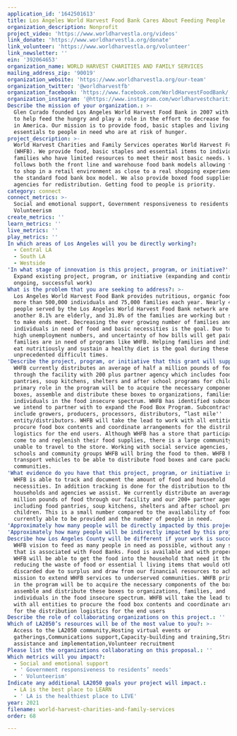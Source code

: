 ```yaml
---
application_id: '1642501613'
title: Los Angeles World Harvest Food Bank Cares About Feeding People
organization_description: Nonprofit
project_video: 'https://www.worldharvestla.org/videos'
link_donate: 'https://www.worldharvestla.org/donate'
link_volunteer: 'https://www.worldharvestla.org/volunteer'
link_newsletter: ''
ein: '392064653'
organization_name: WORLD HARVEST CHARITIES AND FAMILY SERVICES
mailing_address_zip: '90019'
organization_website: 'https://www.worldharvestla.org/our-team'
organization_twitter: '@worldharvestfb'
organization_facebook: 'https://www.facebook.com/WorldHarvestFoodBank/'
organization_instagram: '@https://www.instagram.com/worldharvestcharities/'
Describe the mission of your organization.: >-
  Glen Curado founded Los Angeles World Harvest Food Bank in 2007 with a desire
  to help feed the hungry and play a role in the effort to decrease food waste
  in America. Our mission is to provide food, basic staples and living
  essentials to people in need who are at risk of hunger.
project_description: >-
  World Harvest Charities and Family Services operates World Harvest Food Bank
  (WHFB). We provide food, basic staples and essential items to individuals and
  families who have limited resources to meet their most basic needs. WHFB
  follows both the front line and warehouse food bank models allowing families
  to shop in a retail environment as close to a real shopping experience versus
  the standard food bank box model. We also provide boxed food supplies to
  agencies for redistribution. Getting food to people is priority.
category: connect
connect_metrics: >-
  Social and emotional support, Government responsiveness to residents’ needs,
  Volunteerism
create_metrics: ''
learn_metrics: ''
live_metrics: ''
play_metrics: ''
In which areas of Los Angeles will you be directly working?:
  - Central LA
  - South LA
  - Westside
'In what stage of innovation is this project, program, or initiative?': >-
  Expand existing project, program, or initiative (expanding and continuing
  ongoing, successful work)
What is the problem that you are seeking to address?: >-
  Los Angeles World Harvest Food Bank provides nutritious, organic food items to
  more than 500,000 individuals and 75,000 families each year. Nearly 40% of the
  people served by the Los Angeles World Harvest Food Bank network are children,
  another 8.1% are elderly, and 31.8% of the families are working but struggling
  to make ends meet. Decreasing the ever growing number of families and
  individuals in need of food and basic necessities is the goal. Due to COVID19,
  high unemployment numbers, and uncertainty of how bills will get paid,
  families are in need of programs like WHFB. Helping families and individuals
  eat nutritiously and sustain a healthy diet is the goal during these
  unprecedented difficult times.
'Describe the project, program, or initiative that this grant will support to address the problem identified.': >-
  WHFB currently distributes an average of half a million pounds of food monthly
  through the facility with 200 plus partner agency which includes food
  pantries, soup kitchens, shelters and after school programs for children. WHFB
  primary role in the program will be to acquire the necessary components of the
  boxes, assemble and distribute these boxes to organizations, families, and
  individuals in the food insecure spectrum. WHFB has identified subcontractors
  we intend to partner with to expand the Food Box Program. Subcontractors
  include growers, producers, processors, distributors, “last mile''
  entity/distributors. WHFB will take the lead to work with all entities to
  procure food box contents and coordinate arrangements for the distribution
  logistics for the end users. Although WHFB has a store that participants can
  come to and replenish their food supplies, there is a large community that are
  unable to travel to the store. Working with social service agencies, churches,
  schools and community groups WHFB will bring the food to them. WHFB has
  transport vehicles to be able to distribute food boxes and care packages to
  communities.
'What evidence do you have that this project, program, or initiative is or will be successful, and how will you define and measure success?': >-
  WHFB is able to track and document the amount of food and household
  necessities. In addition tracking is done for the distribution to the
  households and agencies we assist. We currently distribute an average of 25
  million pounds of food through our facility and our 200+ partner agencies,
  including food pantries, soup kitchens, shelters and after school programs for
  children. This is a small number compared to the availability of food that is
  currently able to be provided and the number of people in need.
'Approximately how many people will be directly impacted by this project, program, or initiative?': '25'
'Approximately how many people will be indirectly impacted by this project, program, or initiative?': '2500'
Describe how Los Angeles County will be different if your work is successful.: >-
  WHFB vision to feed as many people in need as possible, without any stigmatism
  that is associated with Food Banks. Food is available and with proper funding
  WHFB will be able to get the food into the household that need it the most. By
  reducing the waste of food or essential l living items that would otherwise be
  discarded due to surplus and draw from our financial resources to achieve our
  mission to extend WHFB services to underserved communities. WHFB primary role
  in the program will be to acquire the necessary components of the boxes,
  assemble and distribute these boxes to organizations, families, and
  individuals in the food insecure spectrum. WHFB will take the lead to work
  with all entities to procure the food box contents and coordinate arrangements
  for the distribution logistics for the end users
Describe the role of collaborating organizations on this project.: ''
Which of LA2050’s resources will be of the most value to you?: >-
  Access to the LA2050 community,Hosting virtual events or
  gatherings,Communications support,Capacity-building and training,Strategy
  assistance and implementation,Volunteer recruitment
Please list the organizations collaborating on this proposal.: ''
Which metrics will you impact?:
  - Social and emotional support
  - ' Government responsiveness to residents’ needs'
  - ' Volunteerism'
Indicate any additional LA2050 goals your project will impact.:
  - LA is the best place to LEARN
  - ' LA is the healthiest place to LIVE'
year: 2021
filename: world-harvest-charities-and-family-services
order: 68

---
```

